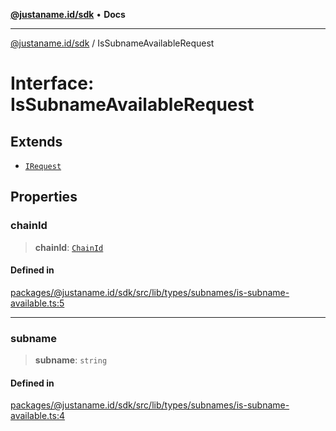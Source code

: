 [**@justaname.id/sdk**](../README.md) • **Docs**

***

[@justaname.id/sdk](../globals.md) / IsSubnameAvailableRequest

# Interface: IsSubnameAvailableRequest

## Extends

- [`IRequest`](IRequest.md)

## Properties

### chainId

> **chainId**: [`ChainId`](../type-aliases/ChainId.md)

#### Defined in

[packages/@justaname.id/sdk/src/lib/types/subnames/is-subname-available.ts:5](https://github.com/JustaName-id/JustaName-sdk/blob/577c5c787ef18bf8ddf8b997f021738a0e8ca336/packages/@justaname.id/sdk/src/lib/types/subnames/is-subname-available.ts#L5)

***

### subname

> **subname**: `string`

#### Defined in

[packages/@justaname.id/sdk/src/lib/types/subnames/is-subname-available.ts:4](https://github.com/JustaName-id/JustaName-sdk/blob/577c5c787ef18bf8ddf8b997f021738a0e8ca336/packages/@justaname.id/sdk/src/lib/types/subnames/is-subname-available.ts#L4)
